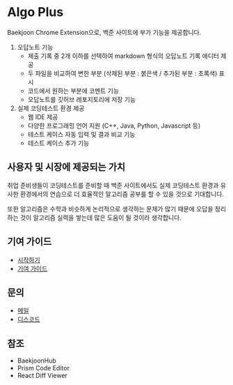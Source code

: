 # Algo Plus

Baekjoon Chrome Extension으로, 백준 사이트에 부가 기능을 제공합니다.

1. 오답노트 기능
    - 제출 기록 중 2개 이하를 선택하여 markdown 형식의 오답노트 기록 에디터 제공
    - 두 파일을 비교하여 변한 부분 (삭제된 부분 : 붉은색 / 추가된 부분 : 초록색) 표시
    - 코드에서 원하는 부분에 코멘트 기능
    - 오답노트를 깃허브 레포지토리에 저장 기능
2. 실제 코딩테스트 환경 제공
    - 웹 IDE 제공
    - 다양한 프로그래밍 언어 지원 (C++, Java, Python, Javascript 등)
    - 테스트 케이스 자동 입력 및 결과 비교 기능
    - 테스트 케이스 추가 기능

## 사용자 및 시장에 제공되는 가치

취업 준비생들이 코딩테스트를 준비할 때 백준 사이트에서도 실제 코딩테스트 환경과 유사한 환경에서의 연습으로 더 효율적인 알고리즘 공부를 할 수 있을 것으로 기대합니다.

또한 알고리즘은 수학과 비슷하게 논리적으로 생각하는 문제가 많기 때문에 오답을 정리하는 것이 알고리즘 실력을 쌓는데 많은 도움이 될 것이라 생각합니다.

## 기여 가이드

-   [시작하기](./docs/GetStarted.md)
-   [기여 가이드](./docs/ContributorGuide.md)

## 문의

-   [메일](mailto:algoplus.official@gmail.com)
-   [디스코드](https://discord.com/invite/w42B5JnJBq)

## 참조

-   BaekjoonHub
-   Prism Code Editor
-   React Diff Viewer
